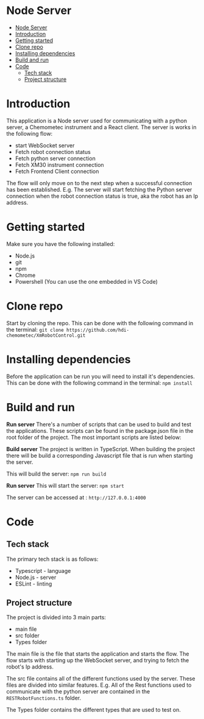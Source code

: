 # Node Server

<!-- TOC -->

- [Node Server](#node-server)
- [Introduction](#introduction)
- [Getting started](#getting-started)
- [Clone repo](#clone-repo)
- [Installing dependencies](#installing-dependencies)
- [Build and run](#build-and-run)
- [Code](#code)
  - [Tech stack](#tech-stack)
  - [Project structure](#project-structure)

<!-- /TOC -->
<!-- /TOC -->
<!-- /TOC -->
<!-- /TOC -->

# Introduction
This application is a Node server used for communicating with a python server, a Chemometec instrument and a React client. The server is works in the following flow:
- start WebSocket server
- Fetch robot connection status
- Fetch python server connection
- Fetch XM30 instrument connection
- Fetch Frontend Client connection

The flow will only move on to the next step when a successful connection has been established. E.g. The server will start fetching the Python server connection when the robot connection status is true, aka the robot has an Ip address.

# Getting started

Make sure you have the following installed:

- Node.js
- git
- npm
- Chrome
- Powershell (You can use the one embedded in VS Code)

# Clone repo
Start by cloning the repo. This can be done with the following command in the terminal:
`git clone https://github.com/hdi-chemometec/XmRobotControl.git`

# Installing dependencies
Before the application can be run you will need to install it's dependencies. This can be done with the following command in the terminal:
`npm install`

# Build and run

**Run server**
There's a number of scripts that can be used to build and test the applications. These scripts can be found in the package.json file in the root folder of the project. The most important scripts are listed below:

**Build server**
The project is written in TypeScript. When building the project there will be build a corresponding Javascript file that is run when starting the server.

This will build the server:
`npm run build`

**Run server**
This will start the server:
`npm start`

The server can be accessed at : `http://127.0.0.1:4000`

# Code

## Tech stack

The primary tech stack is as follows:

- Typescript - language
- Node.js - server
- ESLint - linting

## Project structure
The project is divided into 3 main parts:
- main file
- src folder
- Types folder

The main file is the file that starts the application and starts the flow. The flow starts with starting up the WebSocket server, and trying to fetch the robot's Ip address.

The src file contains all of the different functions used by the server. These files are divided into similar features. E.g. All of the Rest functions used to communicate with the python server are contained in the `RESTRobotFunctions.ts` folder.

The Types folder contains the different types that are used to test on.